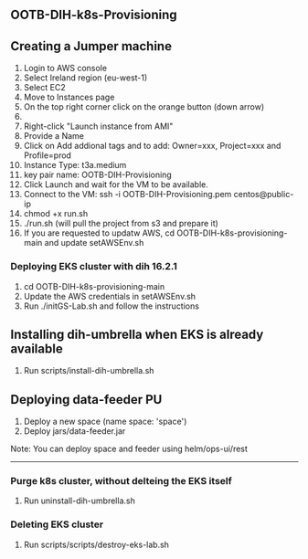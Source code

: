 ## OOTB-DIH-k8s-Provisioning

## Creating a Jumper machine

1. Login to AWS console
2. Select Ireland region (eu-west-1)
3. Select EC2 
4. Move to Instances page
5. On the top right corner click on the orange button (down arrow)
6. 
7. Right-click "Launch instance from AMI"
8. Provide a Name
9. Click on Add addional tags and to add: Owner=xxx, Project=xxx and Profile=prod
10. Instance Type: t3a.medium
11. key pair name: OOTB-DIH-Provisioning
12. Click Launch and wait for the VM to be available.
13. Connect to the VM: ssh -i OOTB-DIH-Provisioning.pem centos@public-ip
14. chmod +x run.sh
15. ./run.sh (will pull the project from s3 and prepare it)
16. If you are requested to updatw AWS, cd OOTB-DIH-k8s-provisioning-main and update setAWSEnv.sh

### Deploying EKS cluster with dih 16.2.1

1. cd OOTB-DIH-k8s-provisioning-main
2. Update the AWS credentials in setAWSEnv.sh
3. Run ./initGS-Lab.sh and follow the instructions



## Installing dih-umbrella when EKS is already available

1. Run scripts/install-dih-umbrella.sh


## Deploying data-feeder PU

1. Deploy a new space (name space: 'space')
2. Deploy jars/data-feeder.jar

Note: You can deploy space and feeder using helm/ops-ui/rest

------------------------------------------------------------------

### Purge k8s cluster, without delteing the EKS itself

1. Run uninstall-dih-umbrella.sh


### Deleting  EKS cluster

1. Run scripts/scripts/destroy-eks-lab.sh


